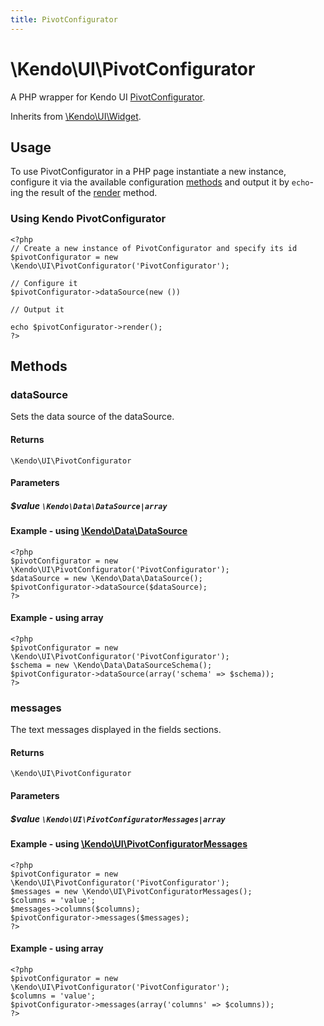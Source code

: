 ```yaml
---
title: PivotConfigurator
---
```


# \Kendo\UI\PivotConfigurator

A PHP wrapper for Kendo UI [PivotConfigurator](/api/web/pivotconfigurator).

Inherits from [\Kendo\UI\Widget](/api/wrappers/php/Kendo/UI/Widget).

## Usage

To use PivotConfigurator in a PHP page instantiate a new instance, configure it via the available
configuration [methods](#methods) and output it by `echo`-ing the result of the [render](/api/wrappers/php/Kendo/UI/Widget#render) method.

### Using Kendo PivotConfigurator

    <?php
    // Create a new instance of PivotConfigurator and specify its id
    $pivotConfigurator = new \Kendo\UI\PivotConfigurator('PivotConfigurator');

    // Configure it
    $pivotConfigurator->dataSource(new ())

    // Output it

    echo $pivotConfigurator->render();
    ?>


## Methods

### dataSource

Sets the data source of the dataSource.

#### Returns
`\Kendo\UI\PivotConfigurator`

#### Parameters

##### $value `\Kendo\Data\DataSource|array`

#### Example - using [\Kendo\Data\DataSource](/api/wrappers/php/kendo/data/datasource)

    <?php
    $pivotConfigurator = new \Kendo\UI\PivotConfigurator('PivotConfigurator');
    $dataSource = new \Kendo\Data\DataSource();
    $pivotConfigurator->dataSource($dataSource);
    ?>

#### Example - using array

    <?php
    $pivotConfigurator = new \Kendo\UI\PivotConfigurator('PivotConfigurator');
    $schema = new \Kendo\Data\DataSourceSchema();
    $pivotConfigurator->dataSource(array('schema' => $schema));
    ?>

### messages

The text messages displayed in the fields sections.

#### Returns
`\Kendo\UI\PivotConfigurator`

#### Parameters

##### $value `\Kendo\UI\PivotConfiguratorMessages|array`


#### Example - using [\Kendo\UI\PivotConfiguratorMessages](/api/wrappers/php/Kendo/UI/PivotConfiguratorMessages)
    <?php
    $pivotConfigurator = new \Kendo\UI\PivotConfigurator('PivotConfigurator');
    $messages = new \Kendo\UI\PivotConfiguratorMessages();
    $columns = 'value';
    $messages->columns($columns);
    $pivotConfigurator->messages($messages);
    ?>

#### Example - using array

    <?php
    $pivotConfigurator = new \Kendo\UI\PivotConfigurator('PivotConfigurator');
    $columns = 'value';
    $pivotConfigurator->messages(array('columns' => $columns));
    ?>

